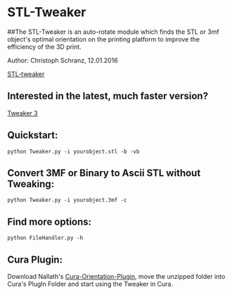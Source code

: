 # STL-Tweaker
##The STL-Tweaker is an auto-rotate module which finds the STL or 3mf object's optimal orientation on the printing platform to improve the efficiency of the 3D print.

Author: Christoph Schranz, 12.01.2016 

[STL-tweaker](http://www.salzburgresearch.at/blog/3d-print-positioning/)


## Interested in the latest, much faster version?
[Tweaker 3](https://github.com/ChristophSchranz/Tweaker-3)

## Quickstart:  

`python Tweaker.py -i yourobject.stl -b -vb`


## Convert 3MF or Binary to Ascii STL without Tweaking:  

`python Tweaker.py -i yourobject.3mf -c`


## Find more options:
`python FileHandler.py -h`

## Cura Plugin:
Download Nallath's [Cura-Orientation-Plugin](https://github.com/nallath/CuraOrientationPlugin), move the unzipped folder into Cura's PlugIn Folder and start using the Tweaker in Cura.
